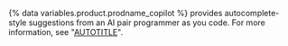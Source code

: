 {% data variables.product.prodname_copilot %} provides autocomplete-style suggestions from an AI pair programmer as you code. For more information, see "[AUTOTITLE](/copilot/overview-of-github-copilot/about-github-copilot-for-individuals)".
